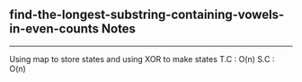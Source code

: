 <h2>find-the-longest-substring-containing-vowels-in-even-counts Notes</h2><hr>Using map to store states and using XOR to make states
T.C : O(n)
S.C : O(n)